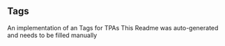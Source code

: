 ## Tags
An implementation of an Tags for TPAs
This Readme was auto-generated and needs to be filled manually

